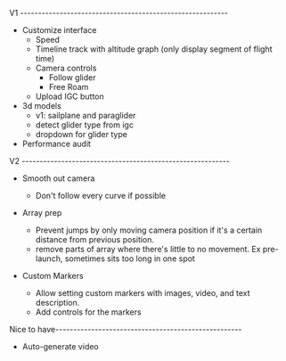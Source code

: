 
V1 ----------------------------------------------------------
- Customize interface 
  - Speed
  - Timeline track with altitude graph (only display segment of flight time)
  - Camera controls
    - Follow glider
    - Free Roam
  - Upload IGC button
- 3d models
  - v1: sailplane and paraglider
  - detect glider type from igc 
  - dropdown for glider type
- Performance audit


V2 ----------------------------------------------------------

- Smooth out camera
  - Don't follow every curve if possible

- Array prep
  * Prevent jumps by only moving camera position if it's a certain distance from previous position.
  * remove parts of array where there's little to no movement. Ex pre-launch, sometimes sits too long in one spot

- Custom Markers
  * Allow setting custom markers with images, video, and text description. 
  * Add controls for the markers


Nice to have----------------------------------------------------

- Auto-generate video

